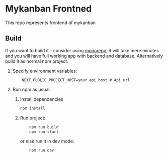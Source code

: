 # Mykanban Frontned

This repo represents frontend of mykanban

## Build

If you want to build it - consider using [monorepo](https://github.com/KustelR/kanbanmono), it will take mere minutes and you will have full working app with backend and database.
Alternatively build it as normal npm project.

1. Specify environment variables:

   ```env
       NEXT_PUBLIC_PROJECT_HOST=your.api.host # Api url
   ```

2. Run npm as usual:

   1. Install dependencies

      ```bash
      npm install
      ```

   2. Run project:

      ```bash
          npm run build
          npm run start
      ```

      or else run it in dev mode:

      ```bash
          npm run dev
      ```
